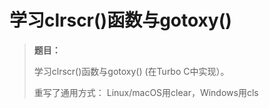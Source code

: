 # 学习clrscr()函数与gotoxy()

> **题目：**
>
> 学习clrscr()函数与gotoxy() (在Turbo C中实现）。
>
> 重写了通用方式： Linux/macOS用clear，Windows用cls